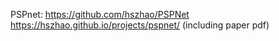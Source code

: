 
PSPnet:
https://github.com/hszhao/PSPNet
https://hszhao.github.io/projects/pspnet/
(including paper pdf)
